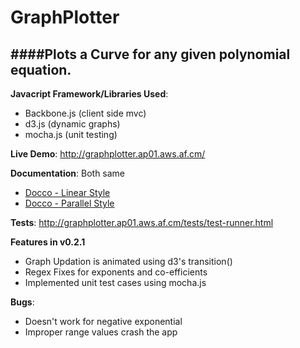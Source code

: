 GraphPlotter
============

####Plots a Curve for any given polynomial equation.
---------------------------------------------------

**Javacript Framework/Libraries Used**:

*   Backbone.js (client side mvc)
*   d3.js (dynamic graphs)
*   mocha.js (unit testing) 
 

**Live Demo**: http://graphplotter.ap01.aws.af.cm/

**Documentation**: Both same

-  [Docco - Linear Style](http://graphplotter.ap01.aws.af.cm/docs/linear/graph.html)
-  [Docco - Parallel Style](http://graphplotter.ap01.aws.af.cm/docs/parallel/graph.html)

**Tests**: http://graphplotter.ap01.aws.af.cm/tests/test-runner.html

**Features in v0.2.1**

-   Graph Updation is animated using d3's transition()
-   Regex Fixes for exponents and co-efficients
-   Implemented unit test cases using mocha.js

**Bugs**:

-   Doesn't work for negative exponential
-   Improper range values crash the app